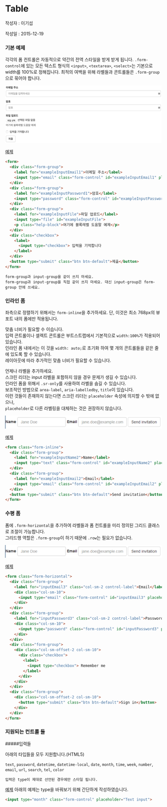 # Table

작성자 : 이기섭

작성일 : 2015-12-19


### 기본 예제

각각의 폼 컨트롤은 자동적으로 약간의 전역 스타일을 받게 받게 됩니다. `.form-control`에 있는 모든 텍스트 형식의 `<input>`, `<textarea>`, `<select>`는 기본으로 width를 100%로 정해집니다. 최적의 여백을 위해 라벨들과 콘트롤들은 `.form-group`으로 묶어야 합니다.

![기본 예제 테이블](../images/css-table-basic.png)

[예제](http://codepen.io/luensys/pen/GoZwYj?editors=100)
```html
<form>
  <div class="form-group">
    <label for="exampleInputEmail1">이메일 주소</label>
    <input type="email" class="form-control" id="exampleInputEmail1" placeholder="이메일을 입력하세요">
  </div>
  <div class="form-group">
    <label for="exampleInputPassword1">암호</label>
    <input type="password" class="form-control" id="exampleInputPassword1" placeholder="암호">
  </div>
  <div class="form-group">
    <label for="exampleInputFile">파일 업로드</label>
    <input type="file" id="exampleInputFile">
    <p class="help-block">여기에 블록레벨 도움말 예제</p>
  </div>
  <div class="checkbox">
    <label>
      <input type="checkbox"> 입력을 기억합니다
    </label>
  </div>
  <button type="submit" class="btn btn-default">제출</button>
</form>
```
```
form-group과 input-group을 같이 쓰지 마세요.
form-group과 input-group을 직접 같이 쓰지 마세요. 대신 input-group은 form-group 안에 쓰세요.
```

### 인라인 폼

좌측으로 정렬하기 위해서는 `form-inline`을 추가하세요. 단, 이것은 최소 768px의 뷰포트 내의 폼에만 적용됩니다.

맞춤 너비가 필요할 수 이습니다.  
입력 콘트롤이나 셀렉트 콘트롤은 부트스트랩에서 기본적으로 `width:100%`가 적용되어 있습니다.  
인라인 폼 내에서는 이 것을 `width: auto;`로 초기화 하여 몇 개의 콘트롤들을 같은 줄에 있도록 할 수 있습니다.  
레이아웃에 따라 추가적인 맞춤 너비가 필요할 수 있습니다.  


언제나 라벨을 추가하세요.  
스크린 리더는 input 라벨을 포함하지 않을 경우 문제가 생길 수 있습니다.  
인라인 폼을 위해서 `.sr-only`를 사용하여 라벨을 숨길 수 있습니다.  
보조적인 방법으로 `area-label`, `aria-labelledby`, `title`이 있습니다.  
이런 것들이 존재하지 않는다면 스크린 리더는 `placeholder` 속성에 의지할 수 밖에 없으나,  
`placeholder`로 다른 라벨링을 대체하는 것은 권장하지 않습니다.  

![인라인 예제 테이블](../images/css-table-inline.png)

[예제](http://codepen.io/luensys/pen/JGEZwK?editors=100)

```html
<form class="form-inline">
  <div class="form-group">
    <label for="exampleInputName2">Name</label>
    <input type="text" class="form-control" id="exampleInputName2" placeholder="Jane Doe">
  </div>
  <div class="form-group">
    <label for="exampleInputEmail2">Email</label>
    <input type="email" class="form-control" id="exampleInputEmail2" placeholder="jane.doe@example.com">
  </div>
  <button type="submit" class="btn btn-default">Send invitation</button>
</form>
```

### 수평 폼
폼에 `.form-horizontal`을 추가하여 라벨들과 폼 컨트롤을 미리 정의된 그리드 클래스로 조절이 가능합니다.  
그리드행 역할은 `.form-group`이 하기 때문에 `.row`는 필요가 없습니다.

![수평 폼 예제 테이블](../images/css-table-horizontal.png)

[예제](http://codepen.io/luensys/pen/BjpPLv?editors=100)
```html
<form class="form-horizontal">
  <div class="form-group">
    <label for="inputEmail3" class="col-sm-2 control-label">Email</label>
    <div class="col-sm-10">
      <input type="email" class="form-control" id="inputEmail3" placeholder="Email">
    </div>
  </div>
  <div class="form-group">
    <label for="inputPassword3" class="col-sm-2 control-label">Password</label>
    <div class="col-sm-10">
      <input type="password" class="form-control" id="inputPassword3" placeholder="Password">
    </div>
  </div>
  <div class="form-group">
    <div class="col-sm-offset-2 col-sm-10">
      <div class="checkbox">
        <label>
          <input type="checkbox"> Remember me
        </label>
      </div>
    </div>
  </div>
  <div class="form-group">
    <div class="col-sm-offset-2 col-sm-10">
      <button type="submit" class="btn btn-default">Sign in</button>
    </div>
  </div>
</form>
```

### 지원되는 컨트롤 들

#####입력들

아래의 타입들을 모두 지원합니다.(HTML5)

`text`, `password`, `datetime`, `datetime-local`, `date`, `month`, `time`, `week`, `number`, `email`, `url`, `search`, `tel`, `color`

```
입력은 type이 제대로 선언된 경우에만 스타일 됩니다.
```

[예제](http://codepen.io/luensys/pen/EPZpdv?editors=100)
아래의 예제는 type을 바꿔보기 위해 간단하게 작성하였습니다.

```html
<input type="month" class="form-control" placeholder="Text input">
```

